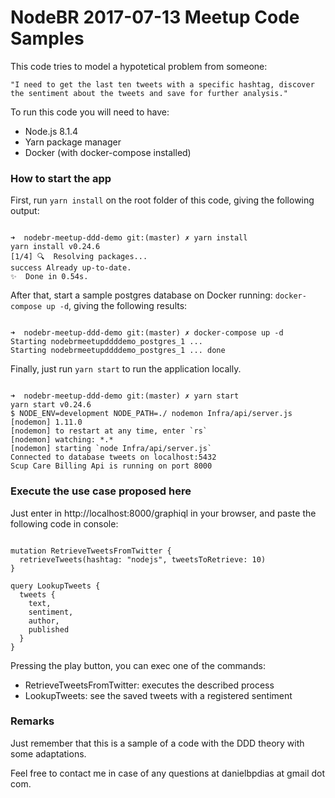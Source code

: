 # NodeBR 2017-07-13 Meetup Code Samples

This code tries to model a hypotetical problem from someone:

````
"I need to get the last ten tweets with a specific hashtag, discover the sentiment about the tweets and save for further analysis."

````

To run this code you will need to have:
- Node.js 8.1.4
- Yarn package manager
- Docker (with docker-compose installed)

### How to start the app

First, run `yarn install` on the root folder of this code, giving the following output:

````

➜  nodebr-meetup-ddd-demo git:(master) ✗ yarn install
yarn install v0.24.6
[1/4] 🔍  Resolving packages...
success Already up-to-date.
✨  Done in 0.54s.

````

After that, start a sample postgres database on Docker running: `docker-compose up -d`, giving the following results:

````

➜  nodebr-meetup-ddd-demo git:(master) ✗ docker-compose up -d
Starting nodebrmeetupddddemo_postgres_1 ...
Starting nodebrmeetupddddemo_postgres_1 ... done

````

Finally, just run `yarn start` to run the application locally.

````

➜  nodebr-meetup-ddd-demo git:(master) ✗ yarn start
yarn start v0.24.6
$ NODE_ENV=development NODE_PATH=./ nodemon Infra/api/server.js
[nodemon] 1.11.0
[nodemon] to restart at any time, enter `rs`
[nodemon] watching: *.*
[nodemon] starting `node Infra/api/server.js`
Connected to database tweets on localhost:5432
Scup Care Billing Api is running on port 8000

````

### Execute the use case proposed here

Just enter in http://localhost:8000/graphiql in your browser, and paste the following code in console:

````

mutation RetrieveTweetsFromTwitter {
  retrieveTweets(hashtag: "nodejs", tweetsToRetrieve: 10)
}

query LookupTweets {
  tweets {
    text,
    sentiment,
    author,
    published
  }
}

````

Pressing the play button, you can exec one of the commands:

- RetrieveTweetsFromTwitter: executes the described process
- LookupTweets: see the saved tweets with a registered sentiment

### Remarks

Just remember that this is a sample of a code with the DDD theory with some adaptations.

Feel free to contact me in case of any questions at danielbpdias at gmail dot com.
